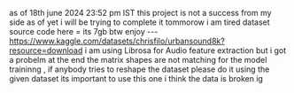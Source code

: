 as of 18th june 2024 23:52 pm IST this project is not a success from my side as of yet i will be trying to complete it tommorow i am tired 
dataset source code here = its 7gb btw enjoy ---https://www.kaggle.com/datasets/chrisfilo/urbansound8k?resource=download
i am using Librosa for Audio feature extraction but i got a probelm at the end the matrix shapes are not matching for the model traininng , 
if anybody tries to reshape the dataset please do it using the given dataset its important to use this one i think the data is broken ig 
